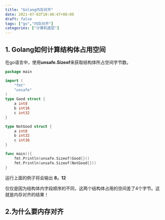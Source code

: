 ```yaml
---
title: "Golang内存对齐"
date: 2021-07-03T10:48:47+08:00
draft: false
tags: ["go","内存对齐"]
categories: ["计算机底层"]
---
```


## 1. Golang如何计算结构体占用空间

在go语言中，使用**unsafe.Sizeof**来获取结构体所占空间字节数。

```go
package main

import (
	"fmt"
	"unsafe"
)
type Good struct {
	a int8
	b int16
	c int32
}

type NotGood struct {
	a int8
	b int32
	c int16
}

func main(){
	fmt.Println(unsafe.Sizeof(Good{}))
	fmt.Println(unsafe.Sizeof(NotGood{}))
}
```

运行上面的例子将会输出 **8，12**

仅仅是因为结构体内字段顺序的不同，这两个结构体占用的空间差了4个字节。这就是内存对齐的结果！

## 2.为什么要内存对齐

